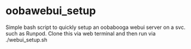 # oobawebui_setup
Simple bash script to quickly setup an oobabooga webui server on a svc. such as Runpod.
Clone this via web terminal and then run via ./webui_setup.sh
